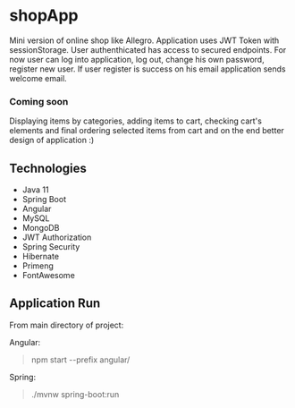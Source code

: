 # shopApp
Mini version of online shop like Allegro. Application uses JWT Token with sessionStorage. User authenthicated has access to secured endpoints. For now user can log into application, log out, change his own password, register new user. If user register is success on his email application sends welcome email.

### Coming soon
Displaying items by categories, adding items to cart, checking cart's elements and final ordering selected items from cart and on the end better design of application :)

## Technologies
* Java 11
* Spring Boot
* Angular
* MySQL
* MongoDB
* JWT Authorization
* Spring Security
* Hibernate
* Primeng
* FontAwesome

## Application Run
From main directory of project:

Angular:  
> npm start --prefix angular/  


Spring:  
> ./mvnw spring-boot:run
